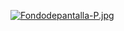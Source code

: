 [![Fondodepantalla-P.jpg](https://i.postimg.cc/2jXVPkTm/Fondodepantalla-P.jpg)](https://postimg.cc/7b0HzypQ)
